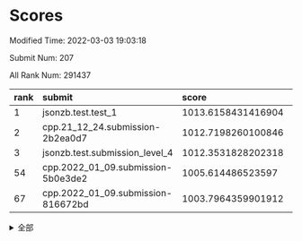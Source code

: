 # Scores

Modified Time: 2022-03-03 19:03:18

Submit Num: 207

All Rank Num: 291437

| rank |               submit               |       score        |       sigma        | pk_num |
| :--- | :--------------------------------- | :----------------- | :----------------- | :----- |
| 1    | jsonzb.test.test_1                 | 1013.6158431416904 | 0.8094234424624688 | 5635   |
| 2    | cpp.21_12_24.submission-2b2ea0d7   | 1012.7198260100846 | 0.7784053061205672 | 5629   |
| 3    | jsonzb.test.submission_level_4     | 1012.3531828202318 | 0.7941849123150447 | 5630   |
| 54   | cpp.2022_01_09.submission-5b0e3de2 | 1005.614486523597  | 0.7222464625953202 | 5633   |
| 67   | cpp.2022_01_09.submission-816672bd | 1003.7964359901912 | 0.7283570100790933 | 5632   |


<details>
<summary>全部</summary>

| rank |                 submit                 |       score        |       sigma        | pk_num |
| :--- | :------------------------------------- | :----------------- | :----------------- | :----- |
| 1    | jsonzb.test.test_1                     | 1013.6158431416904 | 0.8094234424624688 | 5635   |
| 2    | cpp.21_12_24.submission-2b2ea0d7       | 1012.7198260100846 | 0.7784053061205672 | 5629   |
| 3    | jsonzb.test.submission_level_4         | 1012.3531828202318 | 0.7941849123150447 | 5630   |
| 4    | gobigger.level_3.submission_level_3_42 | 1011.7553758082245 | 0.7739754318894572 | 5632   |
| 5    | gobigger.level_3.submission_level_3_43 | 1011.4659229970991 | 0.7743231461671114 | 5636   |
| 6    | gobigger.level_3.submission_level_3_10 | 1011.3340425372609 | 0.7629875336602053 | 5629   |
| 7    | gobigger.level_3.submission_level_3_26 | 1011.2253207781664 | 0.7666226118871674 | 5634   |
| 8    | gobigger.level_3.submission_level_3_11 | 1011.1067652967863 | 0.7683981849095142 | 5628   |
| 9    | gobigger.level_3.submission_level_3_7  | 1010.9319497811105 | 0.7654769743024005 | 5630   |
| 10   | gobigger.level_3.submission_level_3_36 | 1010.9155817842116 | 0.7748181938787055 | 5636   |
| 11   | gobigger.level_3.submission_level_3_0  | 1010.8916405062405 | 0.7799797264843485 | 5631   |
| 12   | gobigger.level_3.submission_level_3_39 | 1010.886399753855  | 0.7481538993649287 | 5633   |
| 13   | gobigger.level_3.submission_level_3_13 | 1010.744990705845  | 0.7730175899190346 | 5624   |
| 14   | gobigger.level_3.submission_level_3_20 | 1010.661764851459  | 0.7796399764441123 | 5636   |
| 15   | gobigger.level_3.submission_level_3_29 | 1010.6272459070588 | 0.7596785692080258 | 5633   |
| 16   | gobigger.level_3.submission_level_3_4  | 1010.5900658253813 | 0.7476404719514971 | 5629   |
| 17   | gobigger.level_3.submission_level_3_35 | 1010.5793245907203 | 0.7750555275752881 | 5631   |
| 18   | gobigger.level_3.submission_level_3_6  | 1010.5715107156194 | 0.7459747494486292 | 5636   |
| 19   | gobigger.level_3.submission_level_3_3  | 1010.558460892179  | 0.7582609402936081 | 5632   |
| 20   | gobigger.level_3.submission_level_3_47 | 1010.4723756080264 | 0.7587535923417609 | 5636   |
| 21   | gobigger.level_3.submission_level_3_19 | 1010.4679251315521 | 0.750514076806338  | 5631   |
| 22   | gobigger.level_3.submission_level_3_49 | 1010.4481471833855 | 0.7526107575687884 | 5632   |
| 23   | gobigger.level_3.submission_level_3_14 | 1010.4109513471423 | 0.7663924620245799 | 5633   |
| 24   | gobigger.level_3.submission_level_3_5  | 1010.3671795864952 | 0.769931316402267  | 5631   |
| 25   | gobigger.level_3.submission_level_3_16 | 1010.2134050829728 | 0.7456025937944846 | 5631   |
| 26   | gobigger.level_3.submission_level_3_25 | 1010.147435358889  | 0.7606663613272271 | 5635   |
| 27   | gobigger.level_3.submission_level_3_33 | 1010.0927227568355 | 0.7566752150817174 | 5635   |
| 28   | gobigger.level_3.submission_level_3_38 | 1010.0903923830268 | 0.7538052426680433 | 5637   |
| 29   | gobigger.level_3.submission_level_3_30 | 1010.0899709040402 | 0.7700325478622302 | 5631   |
| 30   | gobigger.level_3.submission_level_3_23 | 1010.0814031972933 | 0.7598051891695744 | 5627   |
| 31   | gobigger.level_3.submission_level_3_22 | 1010.0642609179058 | 0.7509917559190821 | 5633   |
| 32   | gobigger.level_3.submission_level_3_15 | 1010.0354970568065 | 0.7647748009691027 | 5627   |
| 33   | gobigger.level_3.submission_level_3_31 | 1009.9651185024111 | 0.7454822340859191 | 5629   |
| 34   | gobigger.level_3.submission_level_3_27 | 1009.8138688467595 | 0.7477028695593447 | 5629   |
| 35   | gobigger.level_3.submission_level_3_1  | 1009.7982153399724 | 0.7713075548522281 | 5626   |
| 36   | gobigger.level_3.submission_level_3_44 | 1009.7848738492788 | 0.7705254941192862 | 5636   |
| 37   | gobigger.level_3.submission_level_3_17 | 1009.7750048101475 | 0.7708265051109638 | 5634   |
| 38   | gobigger.level_3.submission_level_3_40 | 1009.7722220599032 | 0.7766919184479457 | 5637   |
| 39   | gobigger.level_3.submission_level_3_32 | 1009.6598910312892 | 0.7561244244060623 | 5634   |
| 40   | gobigger.level_3.submission_level_3_45 | 1009.6235601842294 | 0.7478838314708899 | 5632   |
| 41   | gobigger.level_3.submission_level_3_8  | 1009.5493754758173 | 0.760700320645113  | 5629   |
| 42   | gobigger.level_3.submission_level_3_34 | 1009.4862016987927 | 0.7403032298466108 | 5632   |
| 43   | gobigger.level_3.submission_level_3_12 | 1009.4350057196019 | 0.7478048770271285 | 5630   |
| 44   | gobigger.level_3.submission_level_3_28 | 1009.3344516434245 | 0.7590912734863877 | 5635   |
| 45   | gobigger.level_3.submission_level_3_2  | 1009.2715860959487 | 0.762997905038575  | 5631   |
| 46   | gobigger.level_3.submission_level_3_18 | 1009.0397435186477 | 0.7433169719692796 | 5632   |
| 47   | gobigger.level_3.submission_level_3_48 | 1009.0000078111053 | 0.7499738256784448 | 5633   |
| 48   | gobigger.level_3.submission_level_3_21 | 1008.938052332384  | 0.7429081123733793 | 5629   |
| 49   | gobigger.level_3.submission_level_3_41 | 1008.9188870630252 | 0.7517038786088541 | 5627   |
| 50   | gobigger.level_3.submission_level_3_37 | 1008.8818848237391 | 0.7514477869499495 | 5635   |
| 51   | gobigger.level_3.submission_level_3_9  | 1008.8818832113799 | 0.7841236644251703 | 5629   |
| 52   | gobigger.level_3.submission_level_3_46 | 1008.4250754087977 | 0.7624939524388725 | 5636   |
| 53   | gobigger.level_3.submission_level_3_24 | 1008.0578380907779 | 0.7352761571971155 | 5630   |
| 54   | cpp.2022_01_09.submission-5b0e3de2     | 1005.614486523597  | 0.7222464625953202 | 5633   |
| 55   | gobigger.level_1.submission_level_1_31 | 1004.8396357490616 | 0.7295067414646565 | 5633   |
| 56   | gobigger.level_1.submission_level_1_49 | 1004.7263837380567 | 0.7319971436011169 | 5631   |
| 57   | gobigger.level_1.submission_level_1_12 | 1004.4458566217555 | 0.7252851307270464 | 5631   |
| 58   | gobigger.level_1.submission_level_1_21 | 1004.4450238412211 | 0.7187542706343463 | 5632   |
| 59   | gobigger.level_1.submission_level_1_28 | 1004.2445227685196 | 0.725653949478263  | 5632   |
| 60   | gobigger.level_1.submission_level_1_4  | 1004.2252951270369 | 0.7055311260479891 | 5633   |
| 61   | gobigger.level_1.submission_level_1_3  | 1004.1758691832055 | 0.711740149504417  | 5635   |
| 62   | gobigger.level_1.submission_level_1_6  | 1004.164638962934  | 0.7278609295425487 | 5632   |
| 63   | gobigger.level_1.submission_level_1_24 | 1003.9883390636849 | 0.7107525446385213 | 5634   |
| 64   | gobigger.level_1.submission_level_1_16 | 1003.9544525826649 | 0.721361446098461  | 5630   |
| 65   | gobigger.level_1.submission_level_1_26 | 1003.9438404188553 | 0.7163741206415093 | 5635   |
| 66   | gobigger.level_1.submission_level_1_44 | 1003.8878129231102 | 0.7325395484931052 | 5631   |
| 67   | cpp.2022_01_09.submission-816672bd     | 1003.7964359901912 | 0.7283570100790933 | 5632   |
| 68   | gobigger.level_1.submission_level_1_18 | 1003.7935293832253 | 0.725857702818786  | 5628   |
| 69   | gobigger.level_1.submission_level_1_41 | 1003.7302853761106 | 0.7160761166232937 | 5631   |
| 70   | gobigger.level_1.submission_level_1_20 | 1003.6564728790171 | 0.7153888595912874 | 5630   |
| 71   | gobigger.level_1.submission_level_1_8  | 1003.6353544562875 | 0.7161664267435653 | 5628   |
| 72   | gobigger.level_1.submission_level_1_42 | 1003.6046140205061 | 0.7184596690222468 | 5632   |
| 73   | gobigger.level_1.submission_level_1_34 | 1003.5922942612768 | 0.7184844950495959 | 5631   |
| 74   | gobigger.level_1.submission_level_1_40 | 1003.5711161367836 | 0.7172573222853893 | 5634   |
| 75   | gobigger.level_1.submission_level_1_11 | 1003.5064400529816 | 0.7279459317002002 | 5634   |
| 76   | gobigger.level_1.submission_level_1_48 | 1003.4801322160384 | 0.7122634267826831 | 5635   |
| 77   | gobigger.level_1.submission_level_1_47 | 1003.4436866542175 | 0.7222809018698726 | 5628   |
| 78   | gobigger.level_1.submission_level_1_23 | 1003.4249335595041 | 0.7154228291287359 | 5629   |
| 79   | gobigger.level_1.submission_level_1_7  | 1003.4102188839539 | 0.7195987262305723 | 5632   |
| 80   | gobigger.level_1.submission_level_1_0  | 1003.3867059319421 | 0.7286881254763926 | 5626   |
| 81   | gobigger.level_1.submission_level_1_38 | 1003.3709936191198 | 0.7134182357371425 | 5631   |
| 82   | gobigger.level_1.submission_level_1_39 | 1003.3592623399145 | 0.7236378050454795 | 5636   |
| 83   | gobigger.level_1.submission_level_1_17 | 1003.2292087512448 | 0.7243119330080233 | 5635   |
| 84   | gobigger.level_1.submission_level_1_13 | 1003.2192711870146 | 0.7215986025551168 | 5633   |
| 85   | gobigger.level_1.submission_level_1_45 | 1003.1535082335674 | 0.7194140134094279 | 5631   |
| 86   | gobigger.level_1.submission_level_1_25 | 1003.062737068831  | 0.7195580734948414 | 5629   |
| 87   | gobigger.level_1.submission_level_1_36 | 1002.9023806544205 | 0.7281386916603819 | 5633   |
| 88   | gobigger.level_1.submission_level_1_1  | 1002.8947822283229 | 0.7204800271125947 | 5630   |
| 89   | gobigger.level_1.submission_level_1_15 | 1002.8945675999859 | 0.7168181170848673 | 5629   |
| 90   | gobigger.level_1.submission_level_1_30 | 1002.8575159453482 | 0.7118073720095224 | 5634   |
| 91   | gobigger.level_1.submission_level_1_35 | 1002.8295721486717 | 0.7077048250241353 | 5632   |
| 92   | gobigger.level_1.submission_level_1_9  | 1002.7254988795592 | 0.7091930001822502 | 5631   |
| 93   | gobigger.level_1.submission_level_1_19 | 1002.7130165703638 | 0.7435677689293541 | 5629   |
| 94   | gobigger.level_1.submission_level_1_43 | 1002.7008997056417 | 0.7137308908158069 | 5629   |
| 95   | gobigger.level_1.submission_level_1_33 | 1002.6747778133288 | 0.7216072072299416 | 5634   |
| 96   | gobigger.level_1.submission_level_1_27 | 1002.6738452035609 | 0.720502835537528  | 5634   |
| 97   | gobigger.level_1.submission_level_1_14 | 1002.6002672745201 | 0.7224757557225242 | 5627   |
| 98   | gobigger.level_1.submission_level_1_5  | 1002.502635552526  | 0.7090437126177176 | 5628   |
| 99   | gobigger.level_1.submission_level_1_22 | 1002.4951733554547 | 0.7086410859161558 | 5626   |
| 100  | gobigger.level_1.submission_level_1_2  | 1002.4774640890354 | 0.7150071018162949 | 5632   |
| 101  | gobigger.level_1.submission_level_1_10 | 1002.321241721902  | 0.7174291998829381 | 5632   |
| 102  | gobigger.level_1.submission_level_1_37 | 1002.2026851541808 | 0.7268771815867392 | 5634   |
| 103  | gobigger.level_1.submission_level_1_29 | 1002.1164954188893 | 0.7167678692323045 | 5634   |
| 104  | gobigger.level_1.submission_level_1_46 | 1001.9514897352784 | 0.7122605005760506 | 5632   |
| 105  | gobigger.level_1.submission_level_1_32 | 1001.8891040109705 | 0.7101051913107423 | 5623   |
| 106  | gobigger.random.submission_random_43   | 997.6785126219279  | 0.7052899717736093 | 5633   |
| 107  | gobigger.random.submission_random_9    | 997.2478481940072  | 0.718537726908431  | 5634   |
| 108  | gobigger.random.submission_random_28   | 997.082547665809   | 0.7187215455460823 | 5630   |
| 109  | gobigger.random.submission_random_17   | 997.0004558146896  | 0.7187943160552842 | 5628   |
| 110  | gobigger.random.submission_random_26   | 996.826165509641   | 0.6939127622117072 | 5631   |
| 111  | gobigger.random.submission_random_35   | 996.8107244104604  | 0.7127488099699957 | 5634   |
| 112  | gobigger.random.submission_random_48   | 996.7991500308715  | 0.705576604489682  | 5633   |
| 113  | gobigger.random.submission_random_38   | 996.7830297408939  | 0.7122696554442421 | 5633   |
| 114  | gobigger.random.submission_random_37   | 996.4690224963153  | 0.6993942879799819 | 5636   |
| 115  | gobigger.random.submission_random_19   | 996.3936010109726  | 0.7054852594087945 | 5631   |
| 116  | gobigger.random.submission_random_8    | 996.3207823729352  | 0.7122313033091834 | 5632   |
| 117  | gobigger.random.submission_random_27   | 996.3013688742808  | 0.7057474220721041 | 5635   |
| 118  | gobigger.random.submission_random_13   | 996.2391257419472  | 0.7096603485380928 | 5634   |
| 119  | gobigger.random.submission_random_5    | 996.1020106691442  | 0.7173292297544678 | 5633   |
| 120  | gobigger.random.submission_random_32   | 996.0897983696618  | 0.717658416293697  | 5634   |
| 121  | gobigger.random.submission_random_31   | 996.0576692069698  | 0.707720832196314  | 5632   |
| 122  | gobigger.random.submission_random_25   | 996.0055673815737  | 0.7104292546062244 | 5634   |
| 123  | gobigger.random.submission_random_12   | 995.9907251599411  | 0.6978293238491984 | 5632   |
| 124  | gobigger.random.submission_random_0    | 995.967842510318   | 0.7090565842256769 | 5635   |
| 125  | gobigger.random.submission_random_30   | 995.9314327646962  | 0.7148398507515795 | 5630   |
| 126  | gobigger.random.submission_random_40   | 995.8610325105648  | 0.7045069543950963 | 5632   |
| 127  | gobigger.random.submission_random_22   | 995.8327885914025  | 0.7340301028703321 | 5631   |
| 128  | gobigger.random.submission_random_6    | 995.8277315279446  | 0.7153105909491667 | 5633   |
| 129  | gobigger.random.submission_random_10   | 995.8063761659886  | 0.704925107762731  | 5634   |
| 130  | gobigger.random.submission_random_4    | 995.7861089364568  | 0.7125961726258293 | 5631   |
| 131  | gobigger.random.submission_random_1    | 995.783484122224   | 0.7076595657897069 | 5628   |
| 132  | gobigger.random.submission_random_33   | 995.7614017558276  | 0.6975485066050545 | 5633   |
| 133  | gobigger.random.submission_random_14   | 995.7378628876444  | 0.7110028778690733 | 5628   |
| 134  | gobigger.random.submission_random_49   | 995.706434918442   | 0.7210215908363324 | 5630   |
| 135  | gobigger.random.submission_random_41   | 995.6798544168565  | 0.7221427841663657 | 5634   |
| 136  | gobigger.random.submission_random_3    | 995.6515443219896  | 0.7006740525583237 | 5628   |
| 137  | gobigger.random.submission_random_44   | 995.525292490351   | 0.7237034015202315 | 5633   |
| 138  | gobigger.random.submission_random_11   | 995.5004977809032  | 0.7075183381979426 | 5631   |
| 139  | gobigger.random.submission_random_20   | 995.4954949057673  | 0.7216984058306157 | 5631   |
| 140  | gobigger.random.submission_random_21   | 995.4887002078596  | 0.7150250466180574 | 5634   |
| 141  | gobigger.random.submission_random_18   | 995.4816562280956  | 0.7203773780032482 | 5630   |
| 142  | gobigger.random.submission_random_2    | 995.4518929948129  | 0.7118249607928123 | 5640   |
| 143  | gobigger.random.submission_random_15   | 995.3666061238547  | 0.7064310080411276 | 5632   |
| 144  | gobigger.random.submission_random_7    | 995.3593286414391  | 0.7198336278685907 | 5633   |
| 145  | gobigger.random.submission_random_16   | 995.2911601898319  | 0.7058582234777157 | 5631   |
| 146  | gobigger.random.submission_random_46   | 995.2826647089738  | 0.7038263354543515 | 5630   |
| 147  | gobigger.random.submission_random_39   | 995.2779493274987  | 0.725884749325441  | 5631   |
| 148  | gobigger.random.submission_random_42   | 995.2487574950321  | 0.7059247443769806 | 5628   |
| 149  | gobigger.random.submission_random_36   | 995.246085526978   | 0.7328224198799751 | 5637   |
| 150  | gobigger.random.submission_random_45   | 995.2449463540067  | 0.7196787580003716 | 5630   |
| 151  | gobigger.random.submission_random_47   | 995.2283015970623  | 0.7185793752634976 | 5628   |
| 152  | gobigger.random.submission_random_24   | 995.0727171818936  | 0.7303844704384819 | 5629   |
| 153  | gobigger.level_2.submission_level_2_45 | 994.9798537851849  | 0.7163910228364543 | 5635   |
| 154  | gobigger.random.submission_random_34   | 994.8971650402967  | 0.7172762004033788 | 5631   |
| 155  | gobigger.random.submission_random_29   | 994.8637568012258  | 0.7057117098701171 | 5631   |
| 156  | gobigger.random.submission_random_23   | 994.830717289498   | 0.6968961241936362 | 5628   |
| 157  | gobigger.level_2.submission_level_2_15 | 993.9118822060399  | 0.7293845430277559 | 5630   |
| 158  | gobigger.level_2.submission_level_2_0  | 993.8926713285746  | 0.7346506047408563 | 5631   |
| 159  | gobigger.level_2.submission_level_2_28 | 993.8327158807543  | 0.7370913525422673 | 5635   |
| 160  | gobigger.level_2.submission_level_2_37 | 993.692839682184   | 0.735535660859787  | 5632   |
| 161  | gobigger.level_2.submission_level_2_19 | 993.4007444407191  | 0.7269780307117026 | 5640   |
| 162  | gobigger.level_2.submission_level_2_17 | 993.160941785538   | 0.7281844098969957 | 5631   |
| 163  | gobigger.level_2.submission_level_2_24 | 993.0852426183922  | 0.7407634066621835 | 5633   |
| 164  | gobigger.level_2.submission_level_2_29 | 992.9023486414218  | 0.7477545862028273 | 5635   |
| 165  | gobigger.level_2.submission_level_2_27 | 992.886067669706   | 0.7272017464010117 | 5635   |
| 166  | gobigger.level_2.submission_level_2_11 | 992.8710648527942  | 0.7326855125996287 | 5636   |
| 167  | gobigger.level_2.submission_level_2_18 | 992.6512535248933  | 0.7282951426647019 | 5628   |
| 168  | gobigger.level_2.submission_level_2_12 | 992.6018556052812  | 0.7290980737352283 | 5632   |
| 169  | gobigger.level_2.submission_level_2_38 | 992.5949553028029  | 0.732080843970507  | 5626   |
| 170  | gobigger.level_2.submission_level_2_3  | 992.5366810102927  | 0.7454804831663608 | 5629   |
| 171  | gobigger.level_2.submission_level_2_36 | 992.4543363813916  | 0.7373122057283604 | 5634   |
| 172  | gobigger.level_2.submission_level_2_2  | 992.4088381070916  | 0.7422289305701799 | 5632   |
| 173  | gobigger.level_2.submission_level_2_40 | 992.380599307847   | 0.7350392532763182 | 5634   |
| 174  | gobigger.level_2.submission_level_2_13 | 992.2989515449585  | 0.7587639033940906 | 5628   |
| 175  | gobigger.level_2.submission_level_2_16 | 992.2896326626425  | 0.7351224002849949 | 5634   |
| 176  | gobigger.level_2.submission_level_2_35 | 992.2321992170466  | 0.756813506445644  | 5630   |
| 177  | gobigger.level_2.submission_level_2_49 | 992.1854855289017  | 0.7437125112456531 | 5631   |
| 178  | gobigger.level_2.submission_level_2_30 | 992.1197486194527  | 0.7333641419134346 | 5625   |
| 179  | gobigger.level_2.submission_level_2_21 | 992.106977129602   | 0.761284914047451  | 5631   |
| 180  | gobigger.level_2.submission_level_2_1  | 992.0908928186883  | 0.7515393445701251 | 5634   |
| 181  | gobigger.level_2.submission_level_2_31 | 992.0632198449986  | 0.7479552035710028 | 5631   |
| 182  | gobigger.level_2.submission_level_2_25 | 992.0379224801195  | 0.7544556600443164 | 5629   |
| 183  | gobigger.level_2.submission_level_2_26 | 992.0113954555245  | 0.7611848232346791 | 5627   |
| 184  | gobigger.level_2.submission_level_2_39 | 992.0014122605606  | 0.7578469383518228 | 5633   |
| 185  | gobigger.level_2.submission_level_2_14 | 991.7129521069993  | 0.7409860695927573 | 5629   |
| 186  | gobigger.level_2.submission_level_2_41 | 991.6645900845059  | 0.755646725526163  | 5634   |
| 187  | gobigger.level_2.submission_level_2_42 | 991.6242124431773  | 0.7636059216047798 | 5628   |
| 188  | gobigger.level_2.submission_level_2_7  | 991.6163984711881  | 0.7614985910678534 | 5628   |
| 189  | gobigger.level_2.submission_level_2_9  | 991.5829794317818  | 0.7505763541964479 | 5624   |
| 190  | gobigger.level_2.submission_level_2_22 | 991.5802491615402  | 0.7581316079716629 | 5635   |
| 191  | gobigger.level_2.submission_level_2_8  | 991.4896796190195  | 0.7444643317539547 | 5630   |
| 192  | gobigger.level_2.submission_level_2_4  | 991.4492688196466  | 0.7571729851636388 | 5633   |
| 193  | gobigger.level_2.submission_level_2_5  | 991.4407651242022  | 0.761887247669909  | 5636   |
| 194  | gobigger.level_2.submission_level_2_33 | 991.326423362703   | 0.7595699825882783 | 5631   |
| 195  | gobigger.level_2.submission_level_2_44 | 991.0285695413709  | 0.7527276912433701 | 5626   |
| 196  | gobigger.level_2.submission_level_2_48 | 991.0073722719071  | 0.750258449599129  | 5636   |
| 197  | gobigger.level_2.submission_level_2_46 | 990.9873877768947  | 0.7557265477678509 | 5632   |
| 198  | gobigger.level_2.submission_level_2_23 | 990.9697155165671  | 0.7450012495930735 | 5627   |
| 199  | gobigger.level_2.submission_level_2_32 | 990.8870413639147  | 0.7544247328058857 | 5634   |
| 200  | gobigger.level_2.submission_level_2_20 | 990.7704400680044  | 0.7674346888976541 | 5632   |
| 201  | gobigger.level_2.submission_level_2_34 | 990.7450171032223  | 0.7691171052494271 | 5632   |
| 202  | gobigger.level_2.submission_level_2_43 | 990.7031930934243  | 0.7703211359203684 | 5637   |
| 203  | gobigger.level_2.submission_level_2_6  | 990.1176986005188  | 0.7534021874353507 | 5623   |
| 204  | gobigger.level_2.submission_level_2_10 | 990.0501367528682  | 0.7795324543713003 | 5632   |
| 205  | gobigger.level_2.submission_level_2_47 | 989.6984504788279  | 0.7748305942792567 | 5635   |
| 206  | gobigger.none.submission_none_0        | 978.779461107605   | 1.1785053697271044 | 5632   |
| 207  | gobigger.none.submission_none_1        | 976.3595334687155  | 1.5103470768520861 | 5632   |

</details>